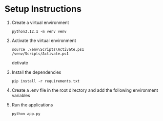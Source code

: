 # Setup Instructions

1. Create a virtual environment
      ```
      python3.12.1 -m venv venv
      ```

2. Activate the virtual environment
      ```
      source .\env\Scripts\Activate.ps1
      /venv/Scripts/Activate.ps1
      ```
      detivate 

3. Install the dependencies
      ```
      pip install -r requirements.txt
      ```

4. Create a .env file in the root directory and add the following environment variables

5. Run the applications
      ```
      python app.py
      ```
